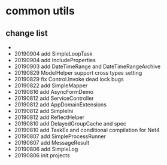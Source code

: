 # common utils 

## change list

- 
- 20190904 add SimpleLoopTask
- 20190904 add IncludeProperties
- 20190903 add DateTimeRange and DateTimeRangeArchive
- 20190829 ModelHelper support cross types setting
- 20190829 fix Control.Invoke dead lock bugs
- 20190822 add SimpleMapper
- 20190816 add AsyncFormDemo
- 20190812 add ServiceController
- 20190812 add AppDomainExtensions
- 20190812 add SimpleIni
- 20190812 add ReflectHelper
- 20190810 add DelayedGroupCache and spec
- 20190810 add TaskEx and conditional compilation for Net4
- 20190807 add SimpleProcessRunner
- 20190807 add MessageResult
- 20190806 add SimpleLog
- 20190806 init projects